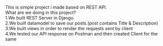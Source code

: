 This is simple project i made based on REST API.  
What are we doing in this project?  
1.We built REST Server in Django.  
2.We built datamodel to save our posts.(post contains Title & Description)  
3.We built views in order to render the requests sent by client  
4.We tested our API response on Postman and then created Client for the same  



